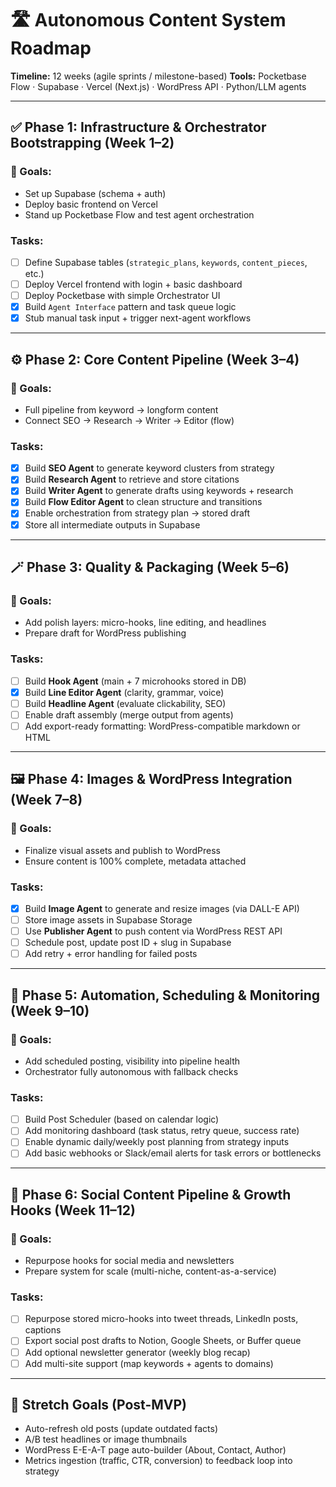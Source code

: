 # 🛣️ Autonomous Content System Roadmap

**Timeline:** 12 weeks (agile sprints / milestone-based)
**Tools:** Pocketbase Flow · Supabase · Vercel (Next.js) · WordPress API · Python/LLM agents

---

## ✅ Phase 1: Infrastructure & Orchestrator Bootstrapping (Week 1–2)

### 🎯 Goals:

* Set up Supabase (schema + auth)
* Deploy basic frontend on Vercel
* Stand up Pocketbase Flow and test agent orchestration

### Tasks:

* [ ] Define Supabase tables (`strategic_plans`, `keywords`, `content_pieces`, etc.)
* [ ] Deploy Vercel frontend with login + basic dashboard
* [ ] Deploy Pocketbase with simple Orchestrator UI
* [x] Build `Agent Interface` pattern and task queue logic
* [x] Stub manual task input + trigger next-agent workflows

---

## ⚙️ Phase 2: Core Content Pipeline (Week 3–4)

### 🎯 Goals:

* Full pipeline from keyword → longform content
* Connect SEO → Research → Writer → Editor (flow)

### Tasks:

* [x] Build **SEO Agent** to generate keyword clusters from strategy
* [x] Build **Research Agent** to retrieve and store citations
* [x] Build **Writer Agent** to generate drafts using keywords + research
* [x] Build **Flow Editor Agent** to clean structure and transitions
* [x] Enable orchestration from strategy plan → stored draft
* [x] Store all intermediate outputs in Supabase

---

## 🪄 Phase 3: Quality & Packaging (Week 5–6)

### 🎯 Goals:

* Add polish layers: micro-hooks, line editing, and headlines
* Prepare draft for WordPress publishing

### Tasks:

* [ ] Build **Hook Agent** (main + 7 microhooks stored in DB)
* [x] Build **Line Editor Agent** (clarity, grammar, voice)
* [ ] Build **Headline Agent** (evaluate clickability, SEO)
* [ ] Enable draft assembly (merge output from agents)
* [ ] Add export-ready formatting: WordPress-compatible markdown or HTML

---

## 🖼️ Phase 4: Images & WordPress Integration (Week 7–8)

### 🎯 Goals:

* Finalize visual assets and publish to WordPress
* Ensure content is 100% complete, metadata attached

### Tasks:

* [x] Build **Image Agent** to generate and resize images (via DALL-E API)
* [ ] Store image assets in Supabase Storage
* [ ] Use **Publisher Agent** to push content via WordPress REST API
* [ ] Schedule post, update post ID + slug in Supabase
* [ ] Add retry + error handling for failed posts

---

## 📆 Phase 5: Automation, Scheduling & Monitoring (Week 9–10)

### 🎯 Goals:

* Add scheduled posting, visibility into pipeline health
* Orchestrator fully autonomous with fallback checks

### Tasks:

* [ ] Build Post Scheduler (based on calendar logic)
* [ ] Add monitoring dashboard (task status, retry queue, success rate)
* [ ] Enable dynamic daily/weekly post planning from strategy inputs
* [ ] Add basic webhooks or Slack/email alerts for task errors or bottlenecks

---

## 📢 Phase 6: Social Content Pipeline & Growth Hooks (Week 11–12)

### 🎯 Goals:

* Repurpose hooks for social media and newsletters
* Prepare system for scale (multi-niche, content-as-a-service)

### Tasks:

* [ ] Repurpose stored micro-hooks into tweet threads, LinkedIn posts, captions
* [ ] Export social post drafts to Notion, Google Sheets, or Buffer queue
* [ ] Add optional newsletter generator (weekly blog recap)
* [ ] Add multi-site support (map keywords + agents to domains)

---

## 🚀 Stretch Goals (Post-MVP)

* Auto-refresh old posts (update outdated facts)
* A/B test headlines or image thumbnails
* WordPress E-E-A-T page auto-builder (About, Contact, Author)
* Metrics ingestion (traffic, CTR, conversion) to feedback loop into strategy
